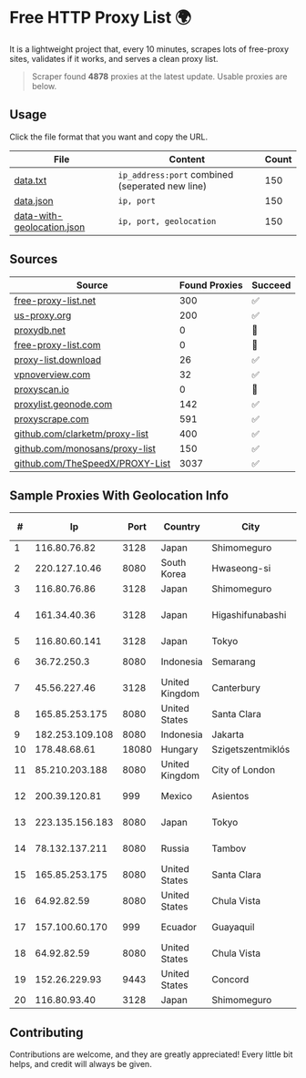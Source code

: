 
# Free HTTP Proxy List 🌍

It is a lightweight project that, every 10 minutes, scrapes lots of free-proxy sites, validates if it works, and serves a clean proxy list.


> Scraper found **4878** proxies at the latest update. Usable proxies are below.

## Usage

Click the file format that you want and copy the URL.


|File|Content|Count|
|----|-------|-----|
|[data.txt](https://raw.githubusercontent.com/themiralay/Proxy-List-World/master/data.txt)|`ip_address:port` combined (seperated new line)|150|
|[data.json](https://raw.githubusercontent.com/themiralay/Proxy-List-World/master/data.json)|`ip, port`|150|
|[data-with-geolocation.json](https://raw.githubusercontent.com/themiralay/Proxy-List-World/master/data-with-geolocation.json)|`ip, port, geolocation`|150|

## Sources

|Source|Found Proxies|Succeed|
|------|-------------|-------|
|[free-proxy-list.net](https://free-proxy-list.net)|300|✅|
|[us-proxy.org](https://www.us-proxy.org)|200|✅|
|[proxydb.net](http://proxydb.net)|0|🚫|
|[free-proxy-list.com](https://free-proxy-list.com/?page=&port=&type%5B%5D=http&type%5B%5D=https&up_time=0&search=Search)|0|🚫|
|[proxy-list.download](https://www.proxy-list.download/HTTP)|26|✅|
|[vpnoverview.com](https://vpnoverview.com/privacy/anonymous-browsing/free-proxy-servers)|32|✅|
|[proxyscan.io](https://www.proxyscan.io)|0|🚫|
|[proxylist.geonode.com](https://proxylist.geonode.com/api/proxy-list?limit=300&page=1&sort_by=lastChecked&sort_type=desc&protocols=http,https)|142|✅|
|[proxyscrape.com](https://api.proxyscrape.com/v2/?request=displayproxies&protocol=http&timeout=10000&country=all&ssl=all&anonymity=all)|591|✅|
|[github.com/clarketm/proxy-list](https://raw.githubusercontent.com/clarketm/proxy-list/master/proxy-list-raw.txt)|400|✅|
|[github.com/monosans/proxy-list](https://raw.githubusercontent.com/monosans/proxy-list/main/proxies/http.txt)|150|✅|
|[github.com/TheSpeedX/PROXY-List](https://raw.githubusercontent.com/TheSpeedX/PROXY-List/master/http.txt)|3037|✅|


## Sample Proxies With Geolocation Info

|#|Ip|Port|Country|City|Internet Service Provider|
|-|--|----|-------|----|-------------------------|
|1|116.80.76.82|3128|Japan|Shimomeguro|InfoSphere|
|2|220.127.10.46|8080|South Korea|Hwaseong-si|Korea Telecom|
|3|116.80.76.86|3128|Japan|Shimomeguro|InfoSphere|
|4|161.34.40.36|3128|Japan|Higashifunabashi|NTT PC Communications, Inc.|
|5|116.80.60.141|3128|Japan|Tokyo|InfoSphere|
|6|36.72.250.3|8080|Indonesia|Semarang|PT. TELKOM INDONESIA|
|7|45.56.227.46|3128|United Kingdom|Canterbury|Navarino Single Member S.A.|
|8|165.85.253.175|8080|United States|Santa Clara|Google LLC|
|9|182.253.109.108|8080|Indonesia|Jakarta|Biznet Metronet|
|10|178.48.68.61|18080|Hungary|Szigetszentmiklós|UPC|
|11|85.210.203.188|8080|United Kingdom|City of London|Microsoft Corporation|
|12|200.39.120.81|999|Mexico|Asientos|Marcatel Com, S.A. de C.V.|
|13|223.135.156.183|8080|Japan|Tokyo|So-net Corporation|
|14|78.132.137.211|8080|Russia|Tambov|OJSC Rostelecom|
|15|165.85.253.175|8080|United States|Santa Clara|Google LLC|
|16|64.92.82.59|8080|United States|Chula Vista|Momentum Telecom, Inc.|
|17|157.100.60.170|999|Ecuador|Guayaquil|Ufinet Panama S.A.|
|18|64.92.82.59|8080|United States|Chula Vista|Momentum Telecom, Inc.|
|19|152.26.229.93|9443|United States|Concord|MCNC|
|20|116.80.93.40|3128|Japan|Shimomeguro|InfoSphere|



## Contributing

Contributions are welcome, and they are greatly appreciated! Every
little bit helps, and credit will always be given.

